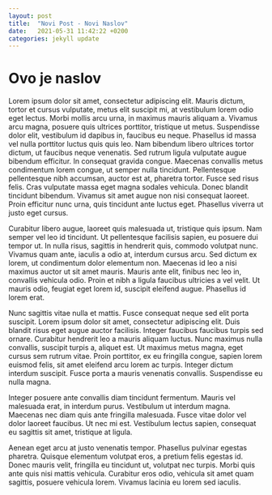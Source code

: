 ```yaml
---
layout: post
title:  "Novi Post - Novi Naslov"
date:   2021-05-31 11:42:22 +0200
categories: jekyll update
---
```


# Ovo je naslov

Lorem ipsum dolor sit amet, consectetur adipiscing elit. Mauris dictum, tortor et cursus vulputate, metus elit suscipit mi, at vestibulum lorem odio eget lectus. Morbi mollis arcu urna, in maximus mauris aliquam a. Vivamus arcu magna, posuere quis ultrices porttitor, tristique ut metus. Suspendisse dolor elit, vestibulum id dapibus in, faucibus eu neque. Phasellus id massa vel nulla porttitor luctus quis quis leo. Nam bibendum libero ultrices tortor dictum, ut faucibus neque venenatis. Sed rutrum ligula vulputate augue bibendum efficitur. In consequat gravida congue. Maecenas convallis metus condimentum lorem congue, ut semper nulla tincidunt. Pellentesque pellentesque nibh accumsan, auctor est at, pharetra tortor. Fusce sed risus felis. Cras vulputate massa eget magna sodales vehicula. Donec blandit tincidunt bibendum. Vivamus sit amet augue non nisi consequat laoreet. Proin efficitur nunc urna, quis tincidunt ante luctus eget. Phasellus viverra ut justo eget cursus.

Curabitur libero augue, laoreet quis malesuada ut, tristique quis ipsum. Nam semper vel leo id tincidunt. Ut pellentesque facilisis sapien, eu posuere dui tempor ut. In nulla risus, sagittis in hendrerit quis, commodo volutpat nunc. Vivamus quam ante, iaculis a odio at, interdum cursus arcu. Sed dictum ex lorem, ut condimentum dolor elementum non. Maecenas id leo a nisi maximus auctor ut sit amet mauris. Mauris ante elit, finibus nec leo in, convallis vehicula odio. Proin et nibh a ligula faucibus ultricies a vel velit. Ut mauris odio, feugiat eget lorem id, suscipit eleifend augue. Phasellus id lorem erat.

Nunc sagittis vitae nulla et mattis. Fusce consequat neque sed elit porta suscipit. Lorem ipsum dolor sit amet, consectetur adipiscing elit. Duis blandit risus eget augue auctor facilisis. Integer faucibus faucibus turpis sed ornare. Curabitur hendrerit leo a mauris aliquam luctus. Nunc maximus nulla convallis, suscipit turpis a, aliquet est. Ut maximus metus magna, eget cursus sem rutrum vitae. Proin porttitor, ex eu fringilla congue, sapien lorem euismod felis, sit amet eleifend arcu lorem ac turpis. Integer dictum interdum suscipit. Fusce porta a mauris venenatis convallis. Suspendisse eu nulla magna.

Integer posuere ante convallis diam tincidunt fermentum. Mauris vel malesuada erat, in interdum purus. Vestibulum ut interdum magna. Maecenas nec diam quis ante fringilla malesuada. Fusce vitae dolor vel dolor laoreet faucibus. Ut nec mi est. Vestibulum lectus sapien, consequat eu sagittis sit amet, tristique at ligula.

Aenean eget arcu at justo venenatis tempor. Phasellus pulvinar egestas pharetra. Quisque elementum volutpat eros, a pretium felis egestas id. Donec mauris velit, fringilla eu tincidunt ut, volutpat nec turpis. Morbi quis ante quis nisi mattis vehicula. Curabitur eros odio, vehicula sit amet quam sagittis, posuere vehicula lorem. Vivamus lacinia eu lorem sed iaculis. 